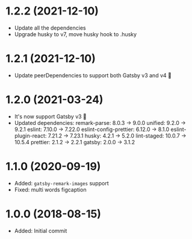 # 1.2.2 (2021-12-10)

-   Update all the dependencies
-   Upgrade husky to v7, move husky hook to .husky

# 1.2.1 (2021-12-10)

-   Update peerDependencies to support both Gatsby v3 and v4 🚀

# 1.2.0 (2021-03-24)

-   It's now support Gatsby v3 🚀
-   Updated dependencies:
    remark-parse: 8.0.3 -> 9.0.0
    unified: 9.2.0 -> 9.2.1
    eslint: 7.10.0 -> 7.22.0
    eslint-config-prettier: 6.12.0 -> 8.1.0
    eslint-plugin-react: 7.21.2 -> 7.23.1
    husky: 4.2.1 -> 5.2.0
    lint-staged: 10.0.7 -> 10.5.4
    prettier: 2.1.2 -> 2.2.1
    gatsby: 2.0.0 -> 3.1.2

# 1.1.0 (2020-09-19)

-   Added: `gatsby-remark-images` support
-   Fixed: multi words figcaption

# 1.0.0 (2018-08-15)

-   Added: Initial commit
